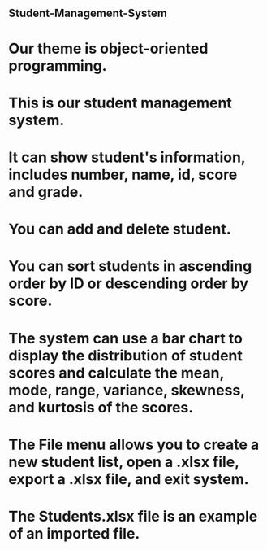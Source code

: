## Student-Management-System

# Our theme is object-oriented programming.
# This is our student management system. 

# It can show student's information, includes number, name, id, score and grade.
# You can add and delete student.

# You can sort students in ascending order by ID or descending order by score.

# The system can use a bar chart to display the distribution of student scores and calculate the mean, mode, range, variance, skewness, and kurtosis of the scores.

# The File menu allows you to create a new student list, open a .xlsx file, export a .xlsx file, and exit system.

# The Students.xlsx file is an example of an imported file.
